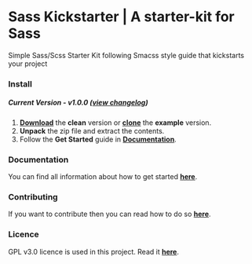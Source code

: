 # Sass Kickstarter | A starter-kit for Sass
Simple Sass/Scss Starter Kit following Smacss style guide that kickstarts your project

### Install
##### Current Version - v1.0.0 (**[view changelog](https://github.com/nickgatzoulis/sass-kickstarter/blob/master/CHANGELOG.md)**)

1. **[Download](http://nickgatzoulis.com/sass-kickstarter-clean.zip)** the **clean** version or **[clone](https://github.com/nickgatzoulis/sass-kickstarter.git)** the **example** version.
2. **Unpack** the zip file and extract the contents.
3. Follow the **Get Started** guide in **[Documentation](https://github.com/nickgatzoulis/sass-kickstarter/blob/master/docs/DOCUMENTATION.md)**.


### Documentation
You can find all information about how to get started **[here](https://github.com/nickgatzoulis/sass-kickstarter/blob/master/docs/DOCUMENTATION.md)**.

### Contributing
If you want to contribute then you can read how to do so **[here](https://github.com/nickgatzoulis/sass-kickstarter/blob/master/CONTRIBUTING.md)**.

### Licence
GPL v3.0 licence is used in this project. Read it **[here](https://github.com/nickgatzoulis/sass-kickstarter/blob/master/LICENCE)**.
